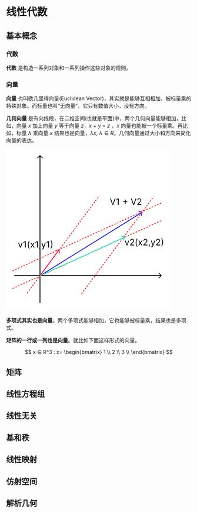 # 线性代数

## 基本概念

### 代数

**代数** 是构造一系列对象和一系列操作这些对象的规则。

### 向量

**向量** 也叫欧几里得向量(Euclidean Vector)，其实就是能够互相相加、被标量乘的特殊对象。而标量也叫“无向量”，它只有数值大小，没有方向。

**几何向量** 是有向线段，在二维空间(也就是平面)中，两个几何向量能够相加，比如，向量 $x$ 加上向量 $y$ 等于向量 $z$，$x$ + $y$ = $z$ ，$x$ 向量也能被一个标量乘。再比如，标量 $λ$ 乘向量 $x$ 结果也是向量，$λx$, $λ∈R$。几何向量通过大小和方向来简化向量的表达。

![img](../images/vector-addition.svg)

**多项式其实也是向量**。两个多项式能够相加，它也能够被标量乘，结果也是多项式。

**矩阵的一行或一列也是向量**。就比如下面这样形式的向量。

$$
x ∈ R^3 : x=
\begin{bmatrix}
1 \\
2 \\
3 \\
\end{bmatrix}
$$

## 矩阵

## 线性方程组

## 线性无关

## 基和秩

## 线性映射

## 仿射空间

## 解析几何
